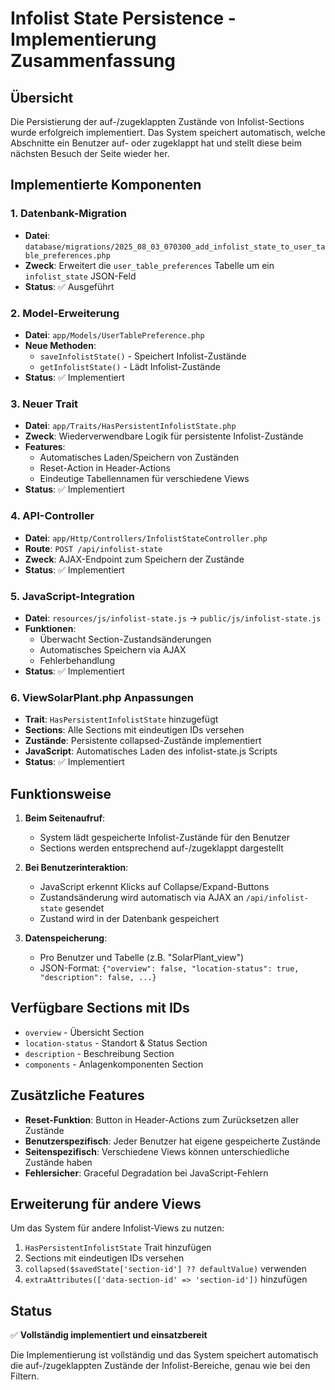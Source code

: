 # Infolist State Persistence - Implementierung Zusammenfassung

## Übersicht
Die Persistierung der auf-/zugeklappten Zustände von Infolist-Sections wurde erfolgreich implementiert. Das System speichert automatisch, welche Abschnitte ein Benutzer auf- oder zugeklappt hat und stellt diese beim nächsten Besuch der Seite wieder her.

## Implementierte Komponenten

### 1. Datenbank-Migration
- **Datei**: `database/migrations/2025_08_03_070300_add_infolist_state_to_user_table_preferences.php`
- **Zweck**: Erweitert die `user_table_preferences` Tabelle um ein `infolist_state` JSON-Feld
- **Status**: ✅ Ausgeführt

### 2. Model-Erweiterung
- **Datei**: `app/Models/UserTablePreference.php`
- **Neue Methoden**:
  - `saveInfolistState()` - Speichert Infolist-Zustände
  - `getInfolistState()` - Lädt Infolist-Zustände
- **Status**: ✅ Implementiert

### 3. Neuer Trait
- **Datei**: `app/Traits/HasPersistentInfolistState.php`
- **Zweck**: Wiederverwendbare Logik für persistente Infolist-Zustände
- **Features**:
  - Automatisches Laden/Speichern von Zuständen
  - Reset-Action in Header-Actions
  - Eindeutige Tabellennamen für verschiedene Views
- **Status**: ✅ Implementiert

### 4. API-Controller
- **Datei**: `app/Http/Controllers/InfolistStateController.php`
- **Route**: `POST /api/infolist-state`
- **Zweck**: AJAX-Endpoint zum Speichern der Zustände
- **Status**: ✅ Implementiert

### 5. JavaScript-Integration
- **Datei**: `resources/js/infolist-state.js` → `public/js/infolist-state.js`
- **Funktionen**:
  - Überwacht Section-Zustandsänderungen
  - Automatisches Speichern via AJAX
  - Fehlerbehandlung
- **Status**: ✅ Implementiert

### 6. ViewSolarPlant.php Anpassungen
- **Trait**: `HasPersistentInfolistState` hinzugefügt
- **Sections**: Alle Sections mit eindeutigen IDs versehen
- **Zustände**: Persistente collapsed-Zustände implementiert
- **JavaScript**: Automatisches Laden des infolist-state.js Scripts
- **Status**: ✅ Implementiert

## Funktionsweise

1. **Beim Seitenaufruf**: 
   - System lädt gespeicherte Infolist-Zustände für den Benutzer
   - Sections werden entsprechend auf-/zugeklappt dargestellt

2. **Bei Benutzerinteraktion**:
   - JavaScript erkennt Klicks auf Collapse/Expand-Buttons
   - Zustandsänderung wird automatisch via AJAX an `/api/infolist-state` gesendet
   - Zustand wird in der Datenbank gespeichert

3. **Datenspeicherung**:
   - Pro Benutzer und Tabelle (z.B. "SolarPlant_view")
   - JSON-Format: `{"overview": false, "location-status": true, "description": false, ...}`

## Verfügbare Sections mit IDs

- `overview` - Übersicht Section
- `location-status` - Standort & Status Section  
- `description` - Beschreibung Section
- `components` - Anlagenkomponenten Section

## Zusätzliche Features

- **Reset-Funktion**: Button in Header-Actions zum Zurücksetzen aller Zustände
- **Benutzerspezifisch**: Jeder Benutzer hat eigene gespeicherte Zustände
- **Seitenspezifisch**: Verschiedene Views können unterschiedliche Zustände haben
- **Fehlersicher**: Graceful Degradation bei JavaScript-Fehlern

## Erweiterung für andere Views

Um das System für andere Infolist-Views zu nutzen:

1. `HasPersistentInfolistState` Trait hinzufügen
2. Sections mit eindeutigen IDs versehen
3. `collapsed($savedState['section-id'] ?? defaultValue)` verwenden
4. `extraAttributes(['data-section-id' => 'section-id'])` hinzufügen

## Status
✅ **Vollständig implementiert und einsatzbereit**

Die Implementierung ist vollständig und das System speichert automatisch die auf-/zugeklappten Zustände der Infolist-Bereiche, genau wie bei den Filtern.
